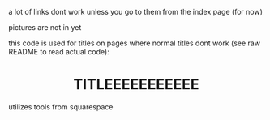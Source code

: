 a lot of links dont work unless you go to them from the index page (for now)

pictures are not in yet

this code is used for titles on pages where normal titles dont work (see raw README to read actual code):
<div class="sqsrte-scaled-text-container"><span class="sqsrte-scaled-text"></span></div><h1 style="text-align:center;white-space:pre-wrap;" class="">TITLEEEEEEEEEEE<span style="text-decoration:underline"></span></h1>

utilizes tools from squarespace